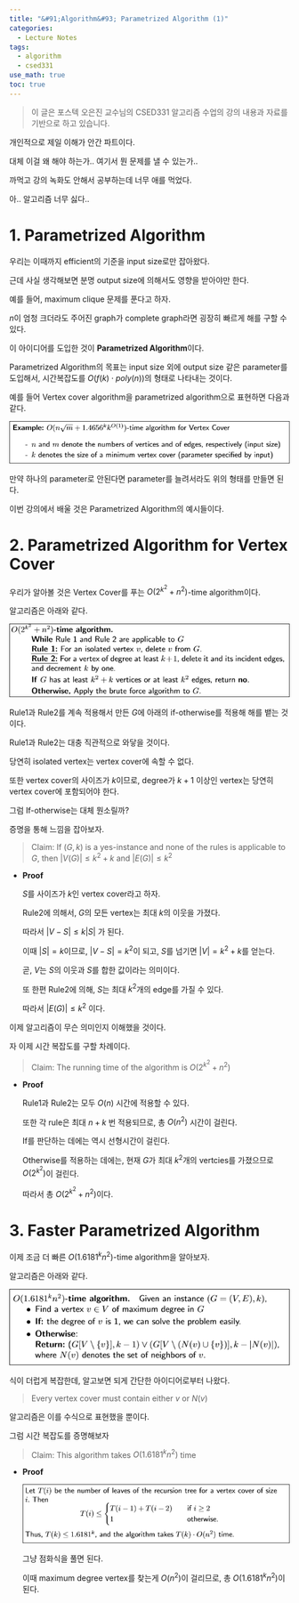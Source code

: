 ```yaml
---
title: "&#91;Algorithm&#93; Parametrized Algorithm (1)"
categories:
  - Lecture Notes
tags:
  - algorithm
  - csed331
use_math: true
toc: true
---
```


> 이 글은 포스텍 오은진 교수님의 CSED331 알고리즘 수업의 강의 내용과 자료를 기반으로 하고 있습니다.

개인적으로 제일 이해가 안간 파트이다.

대체 이걸 왜 해야 하는가.. 여기서 뭔 문제를 낼 수 있는가..

까먹고 강의 녹화도 안해서 공부하는데 너무 애를 먹었다.

아.. 알고리즘 너무 싫다..

# 1. Parametrized Algorithm

우리는 이때까지 efficient의 기준을 input size로만 잡아왔다.

근데 사실 생각해보면 분명 output size에 의해서도 영향을 받아야만 한다.

예를 들어, maximum clique 문제를 푼다고 하자.

$n$이 엄청 크더라도 주어진 graph가 complete graph라면 굉장히 빠르게 해를 구할 수 있다.

이 아이디어를 도입한 것이 **Parametrized Algorithm**이다.

Parametrized Algorithm의 목표는 input size 외에 output size 같은 parameter를 도입해서, 시간복잡도를 $O(f(k)\cdot poly(n))$의 형태로 나타내는 것이다.

예를 들어 Vertex cover algorithm을 parametrized algorithm으로 표현하면 다음과 같다.

![Param][I_1]

만약 하나의 parameter로 안된다면 parameter를 늘려서라도 위의 형태를 만들면 된다.

이번 강의에서 배울 것은 Parametrized Algorithm의 예시들이다.

# 2. Parametrized Algorithm for Vertex Cover

우리가 알아볼 것은 Vertex Cover를 푸는 $O(2^{k^2} + n^2)$-time algorithm이다.

알고리즘은 아래와 같다.

![Algo][I_2]

Rule1과 Rule2를 계속 적용해서 만든 $G$에 아래의 if-otherwise를 적용해 해를 뱉는 것이다. 

Rule1과 Rule2는 대충 직관적으로 와닿을 것이다.

당연히 isolated vertex는 vertex cover에 속할 수 없다.

또한 vertex cover의 사이즈가 $k$이므로, degree가 $k+1$ 이상인 vertex는 당연히 vertex cover에 포함되어야 한다.

그럼 If-otherwise는 대체 뭔소릴까?

증명을 통해 느낌을 잡아보자.

> Claim: If $(G,k)$ is a yes-instance and none of the rules is applicable to $G$, then $\lvert V(G) \rvert \leq k^2+k$ and $\lvert E(G) \rvert \leq k^2$

- **Proof**
  
  $S$를 사이즈가 $k$인 vertex cover라고 하자.

  Rule2에 의해서, $G$의 모든 vertex는 최대 $k$의 이웃을 가졌다.

  따라서 $\lvert V - S \rvert \leq k \lvert S \rvert$ 가 된다.

  이때 $\lvert S \rvert = k$이므로, $\lvert V - S \rvert = k^2$이 되고, $S$를 넘기면  $\lvert V \rvert = k^2 + k$를 얻는다.

  곧, $V$는 $S$의 이웃과 $S$를 합한 값이라는 의미이다.

  또 한편 Rule2에 의해, $S$는 최대 $k^2$개의 edge를 가질 수 있다.
  
  따라서 $\lvert E(G) \rvert \leq k^2$ 이다.

이제 알고리즘이 무슨 의미인지 이해했을 것이다.

자 이제 시간 복잡도를 구할 차례이다.

> Claim: The running time of the algorithm is $O(2^{k^2} + n^2)$

- **Proof**
  
  Rule1과 Rule2는 모두 $O(n)$ 시간에 적용할 수 있다.

  또한 각 rule은 최대 $n+k$ 번 적용되므로, 총 $O(n^2)$ 시간이 걸린다.

  If를 판단하는 데에는 역시 선형시간이 걸린다.

  Otherwise를 적용하는 데에는, 현재 $G$가 최대 $k^2$개의 vertcies를 가졌으므로 $O(2^{k^2})$이 걸린다.

  따라서 총 $O(2^{k^2} + n^2)$이다.

# 3. Faster Parametrized Algorithm

이제 조금 더 빠른 $O(1.6181^k n^2)$-time algorithm을 알아보자.

알고리즘은 아래와 같다.

![Algo][I_3]

식이 더럽게 복잡한데, 알고보면 되게 간단한 아이디어로부터 나왔다.

> Every vertex cover must contain either $v$ or $N(v)$

알고리즘은 이를 수식으로 표현했을 뿐이다.

그럼 시간 복잡도를 증명해보자

> Claim: This algorithm takes $O(1.6181^k n^2)$ time

- **Proof**
  
  ![Recurse][I_4]

  그냥 점화식을 풀면 된다.

  이때 maximum degree vertex를 찾는게 $O(n^2)$이 걸리므로, 총 $O(1.6181^k n^2)$이 된다.

[I_1]: /assets/lecture/algo/par/ex.PNG
[I_2]: /assets/lecture/algo/par/algo.PNG
[I_3]: /assets/lecture/algo/par/algo_2.PNG
[I_4]: /assets/lecture/algo/par/recurse.PNG
